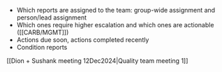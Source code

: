 - Which reports are assigned to the team: group-wide assignment and person/lead assignment
- Which ones require higher escalation and which ones are actionable ([[CARB/MGMT]])
- Actions due soon, actions completed recently
- Condition reports

[[Dion + Sushank meeting 12Dec2024|Quality team meeting 1]]

